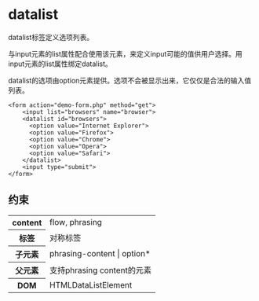 # datalist

datalist标签定义选项列表。

与input元素的list属性配合使用该元素，来定义input可能的值供用户选择。用input元素的list属性绑定datalist。

datalist的选项由option元素提供。选项不会被显示出来，它仅仅是合法的输入值列表。

```
<form action="demo-form.php" method="get">
    <input list="browsers" name="browser">
    <datalist id="browsers">
      <option value="Internet Explorer">
      <option value="Firefox">
      <option value="Chrome">
      <option value="Opera">
      <option value="Safari">
    </datalist>
    <input type="submit">
</form>
```

## 约束

<table>
<tr>
    <th>content</th>
    <td>flow, phrasing</td>
</tr>
<tr>
    <th>标签</th>
    <td>对称标签</td>
</tr>
<tr>
    <th>子元素</th>
    <td>phrasing-content | option*</td>
</tr>
<tr>
    <th>父元素</th>
    <td>支持phrasing content的元素</td>
</tr>
<tr>
    <th>DOM</th>
    <td>HTMLDataListElement</td>
</tr>
</table>
